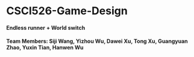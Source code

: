 # CSCI526-Game-Design

#### Endless runner + World switch

#### Team Members: Siji Wang, Yizhou Wu, Dawei Xu, Tong Xu, Guangyuan Zhao, Yuxin Tian, Hanwen Wu
